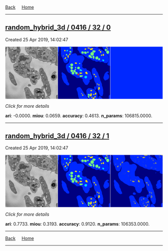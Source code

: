 
[Back](..)&nbsp;&nbsp;&nbsp;&nbsp;&nbsp;[Home](https://leapmanlab.github.io/snapshots)

---

<div class="summary"><a href="0"><h2>random_hybrid_3d / 0416 / 32 / 0</h2></a><p>Created 25 Apr 2019, 14:02:47
</p><a href="0"><img src="0/media/summary.png" align="center"></a><p>
<i>Click for more details</i>
</p></div>

**ari**: -0.0000. **miou**: 0.0659. **accuracy**: 0.4613. **n_params**: 106815.0000. 

---

<div class="summary"><a href="1"><h2>random_hybrid_3d / 0416 / 32 / 1</h2></a><p>Created 25 Apr 2019, 14:02:47
</p><a href="1"><img src="1/media/summary.png" align="center"></a><p>
<i>Click for more details</i>
</p></div>

**ari**: 0.7733. **miou**: 0.3193. **accuracy**: 0.9120. **n_params**: 106353.0000. 

---

[Back](..)&nbsp;&nbsp;&nbsp;&nbsp;&nbsp;[Home](https://leapmanlab.github.io/snapshots)

---